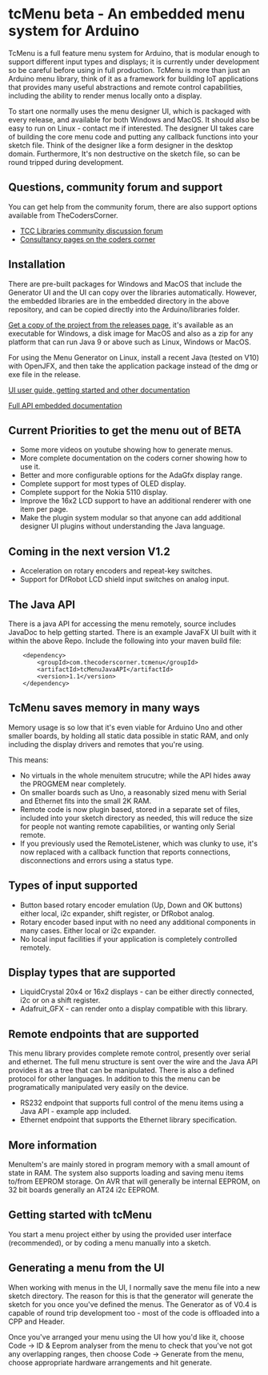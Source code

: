 # tcMenu beta - An embedded menu system for Arduino

TcMenu is a full feature menu system for Arduino, that is modular enough to support different input types and displays;
it is currently under development so be careful before using in full production. TcMenu is more than just an Arduino menu library, think of it as a framework for building IoT applications that provides many useful abstractions and remote control capabilities, including the ability to render menus locally onto a display.

To start one normally uses the menu designer UI, which is packaged with every release, and available for both Windows and MacOS. It should also be easy to run on Linux - contact me if interested. The designer UI takes care of building the core menu code and putting any callback functions into your sketch file. Think of the designer like a form designer in the desktop domain. Furthermore, It's non destructive on the sketch file, so can be round tripped during development.

## Questions, community forum and support

You can get help from the community forum, there are also support options available from TheCodersCorner.

* [TCC Libraries community discussion forum](https://www.thecoderscorner.com/jforum/)
* [Consultancy pages on the coders corner](https://www.thecoderscorner.com/products/consultancy/)

## Installation

There are pre-built packages for Windows and MacOS that include the Generator UI and the UI can copy over the libraries automatically. However, the embedded libraries are in the embedded directory in the above repository, and can be copied directly into the Arduino/libraries folder.

[Get a copy of the project from the releases page](https://github.com/davetcc/tcMenu/releases), it's available as an executable for Windows, a disk image for MacOS and also as a zip for any platform that can run Java 9 or above such as Linux, Windows or MacOS.

For using the Menu Generator on Linux, install a recent Java (tested on V10) with OpenJFX, and then take the application package instead of the dmg or exe file in the release. 

[UI user guide, getting started and other documentation](https://www.thecoderscorner.com/products/arduino-libraries/tc-menu/)

[Full API embedded documentation](https://www.thecoderscorner.com/ref-docs/tcmenu/html/index.html)

## Current Priorities to get the menu out of BETA

* Some more videos on youtube showing how to generate menus.
* More complete documentation on the coders corner showing how to use it.
* Better and more configurable options for the AdaGfx display range.
* Complete support for most types of OLED display.
* Complete support for the Nokia 5110 display.
* Improve the 16x2 LCD support to have an additional renderer with one item per page.
* Make the plugin system modular so that anyone can add additional designer UI plugins without understanding the Java language.

## Coming in the next version V1.2

* Acceleration on rotary encoders and repeat-key switches.
* Support for DfRobot LCD shield input switches on analog input.

## The Java API

There is a java API for accessing the menu remotely, source includes JavaDoc to help getting started. There is an example JavaFX UI built with it within the above Repo. Include the following into your maven build file:

        <dependency>
            <groupId>com.thecoderscorner.tcmenu</groupId>
            <artifactId>tcMenuJavaAPI</artifactId>
            <version>1.1</version>
        </dependency>

## TcMenu saves memory in many ways

Memory usage is so low that it's even viable for Arduino Uno and other smaller boards, by holding all static data possible in static RAM, and only including the display drivers and remotes that you're using. 

This means:

* No virtuals in the whole menuitem strucutre; while the API hides away the PROGMEM near completely.
* On smaller boards such as Uno, a reasonably sized menu with Serial and Ethernet fits into the small 2K RAM.
* Remote code is now plugin based, stored in a separate set of files, included into your sketch directory as needed, this will reduce the size for people not wanting remote capabilities, or wanting only Serial remote.
* If you previously used the RemoteListener, which was clunky to use, it's now replaced with a callback function that reports connections, disconnections and errors using a status type.

## Types of input supported

* Button based rotary encoder emulation (Up, Down and OK buttons) either local, i2c expander, shift register, or DfRobot analog.  
* Rotary encoder based input with no need any additional components in many cases. Either local or i2c expander.
* No local input facilities if your application is completely controlled remotely.

## Display types that are supported

* LiquidCrystal 20x4 or 16x2 displays - can be either directly connected, i2c or on a shift register.
* Adafruit_GFX - can render onto a display compatible with this library.

## Remote endpoints that are supported

This menu library provides complete remote control, presently over serial and ethernet. The full menu structure is sent over the wire and the Java API provides it as a tree that can be manipulated. There is also a defined protocol for other languages. In addition to this the menu can be programatically manipulated very easily on the device.

* RS232 endpoint that supports full control of the menu items using a Java API - example app included.
* Ethernet endpoint that supports the Ethernet library specification.

## More information 

MenuItem's are mainly stored in program memory with a small amount of state in RAM. The system also supports loading and saving menu items to/from EEPROM storage. On AVR that will generally be internal EEPROM, on 32 bit boards generally an AT24 i2c EEPROM. 

## Getting started with tcMenu

You start a menu project either by using the provided user interface (recommended), or by coding a menu manually into a sketch. 

## Generating a menu from the UI

When working with menus in the UI, I normally save the menu file into a new sketch directory. The reason for this is
that the generator will generate the sketch for you once you've defined the menus. The Generator as of V0.4 is capable of round trip development too - most of the code is offloaded into a CPP and Header.

Once you've arranged your menu using the UI how you'd like it, choose Code -> ID & Eeprom analyser from the menu
to check that you've not got any overlapping ranges, then choose Code -> Generate from the menu, choose appropriate
hardware arrangements and hit generate.


